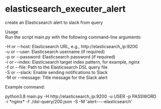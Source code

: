 # elasticsearch_executer_alert <br />
create an Elasticsearch alert to slack from query<br />



Usage<br />
Run the script main.py with the following command-line arguments:<br />

-H or --host: Elasticsearch URL, e.g., http://elasticsearch_ip:9200<br />
-u or --user: Elasticsearch username (if required) <br />
-p or --password: Elasticsearch password (if required) <br />
-i or --index: Elasticsearch target index pattern, for example, *nginx* <br /> 
-f or --file: Path to the Elasticsearch DSL query file <br /> 
-S or --slack: Enable sending notifications to Slack <br />
-M or --message: Title message for the Slack alert <br />

Example command:  <br />

python3.8 main.py -H http://elasticsearch_ip:9200 -u USER -p PASSWORD -i \*nginx\* -f ./dsl-query/200.json -S -M 'alert----elasticsearch'
